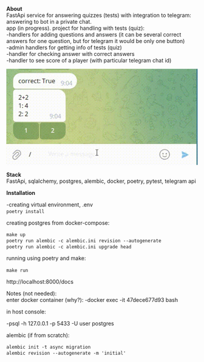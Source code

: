 **About**\
FastApi service for answering quizzes (tests) with integration to telegram: answering to bot in a private chat. \
app  (in progress)\.
project for handling with tests (quiz):\
-handlers for adding questions and answers (it can be several correct answers for one question, but for telegram it would be only one button)\
-admin handlers for getting info of tests (quiz)\
-handler for checking answer with correct answers\
-handler to see score of a player (with particular telegram chat id)

![](https://github.com/alina1412/fastapi_tests/blob/main/extra_data/bot_gif.gif)

**Stack**\
FastApi, sqlalchemy, postgres, alembic, docker, poetry, pytest, telegram api


**Installation**

-creating virtual environment, .env\
```poetry install```

creating postgres from docker-compose:
```
make up
poetry run alembic -c alembic.ini revision --autogenerate
poetry run alembic -c alembic.ini upgrade head
```

running using poetry and make:

`make run`

http://localhost:8000/docs

Notes (not needed):\
enter docker container (why?):
-docker exec -it 47dece677d93  bash

in host console:

-psql -h 127.0.0.1 -p 5433 -U user postgres


alembic (if from scratch):
```
alembic init -t async migration
alembic revision --autogenerate -m 'initial'
```
